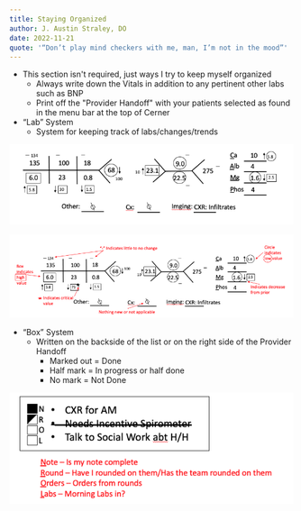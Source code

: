 ```yaml
---
title: Staying Organized
author: J. Austin Straley, DO
date: 2022-11-21
quote: '“Don’t play mind checkers with me, man, I’m not in the mood”'
---
```


- This section isn't required, just ways I try to keep myself organized
	- Always write down the Vitals in addition to any pertinent other labs such as BNP 
	- Print off the "Provider Handoff" with your patients selected as found in the menu bar at the top of Cerner
- “Lab” System
	- System for keeping track of labs/changes/trends <br>

![Box 1.1](../assets/images/internguidepages/1.3/1.3.3-picture1.png)
        <br>

![Box 1.2](../assets/images/internguidepages/1.3/1.3.3-picture2.png)
        <br>
- “Box” System
	- Written on the backside of the list or on the right side of the Provider Handoff
		- Marked out = Done
		- Half mark = In progress or half done
		- No mark = Not Done <br>

![Box 1.3](../assets/images/internguidepages/1.3/1.3.3-picture3.png)
        <br>


